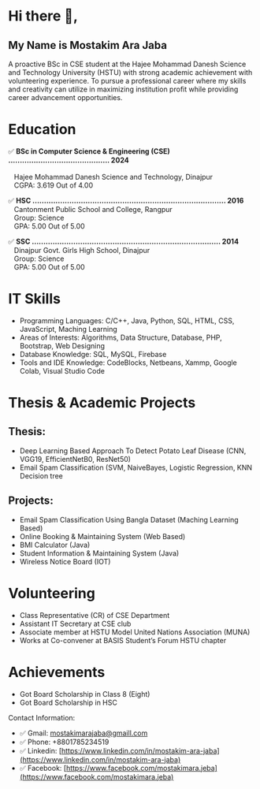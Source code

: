 # Hi there 👋, 
## My Name is Mostakim Ara Jaba

A proactive BSc in CSE student at the Hajee Mohammad Danesh Science and Technology University (HSTU) with strong academic achievement with volunteering experience. To pursue a professional career where my skills and creativity can utilize in maximizing institution profit while providing career advancement opportunities.

# Education 
✅ **BSc in Computer Science & Engineering (CSE)  ............................................ 2024** <br>  
    &nbsp;&nbsp;&nbsp;Hajee Mohammad Danesh Science and Technology, Dinajpur <br>
    &nbsp;&nbsp;&nbsp;CGPA: 3.619 Out of 4.00
  
✅ **HSC  .................................................................................... 2016** <br>
    &nbsp;&nbsp;&nbsp;Cantonment Public School and College, Rangpur <br> 
    &nbsp;&nbsp;&nbsp;Group: Science <br>
    &nbsp;&nbsp;&nbsp;GPA: 5.00 Out of 5.00<br>
	
✅ **SSC   ..................................................................................  2014** <br>
    &nbsp;&nbsp;&nbsp;Dinajpur Govt. Girls High School, Dinajpur<br>
    &nbsp;&nbsp;&nbsp;Group: Science<br>
    &nbsp;&nbsp;&nbsp;GPA: 5.00 Out of 5.00

# IT Skills
- 	 Programming Languages: C/C++, Java, Python, SQL, HTML, CSS,  JavaScript, Maching Learning
- 	 Areas of Interests: Algorithms, Data Structure, Database,  PHP, Bootstrap, Web Designing
- 	 Database Knowledge: SQL, MySQL, Firebase
- 	 Tools and IDE Knowledge: CodeBlocks, Netbeans, Xammp, Google Colab, Visual Studio Code
# Thesis & Academic Projects

## Thesis:
- 	Deep Learning Based Approach To Detect Potato Leaf Disease (CNN, VGG19, EfficientNetB0, ResNet50)
- 	Email Spam Classification (SVM, NaiveBayes, Logistic Regression, KNN Decision tree
     
## Projects:
- 	Email Spam Classification Using Bangla Dataset (Maching Learning Based)
- 	Online Booking & Maintaining System (Web Based)	
- 	BMI Calculator (Java)
- 	Student Information & Maintaining System (Java)
- 	Wireless Notice Board (IOT)

# Volunteering
- 	Class Representative (CR) of CSE Department
- 	Assistant IT Secretary at CSE club
- 	Associate member at HSTU Model United Nations Association (MUNA)
- 	Works at Co-convener at BASIS Student’s Forum HSTU chapter

# Achievements
- 	Got Board Scholarship in Class 8 (Eight) 
- 	Got Board Scholarship in HSC 

Contact Information:
- ✅ Gmail: mostakimarajaba@gmaill.com
- ✅ Phone: +8801785234519
- ✅ Linkedin: [https://www.linkedin.com/in/mostakim-ara-jaba](https://www.linkedin.com/in/mostakim-ara-jaba)
- ✅ Facebook: [https://www.facebook.com/mostakimara.jeba](https://www.facebook.com/mostakimara.jeba)
